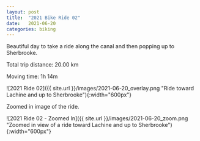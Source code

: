 ```yaml
---
layout: post
title:  "2021 Bike Ride 02"
date:   2021-06-20
categories: biking
---
```


Beautiful day to take a ride along the canal and then popping up to Sherbrooke.

Total trip distance: 20.00 km

Moving time: 1h 14m

![2021 Ride 02]({{ site.url }}/images/2021-06-20_overlay.png "Ride toward Lachine and up to Sherbrooke"){:width="600px"}

Zoomed in image of the ride.

![2021 Ride 02 - Zoomed In]({{ site.url }}/images/2021-06-20_zoom.png "Zoomed in view of a ride toward Lachine and up to Sherbrooke"){:width="600px"}
